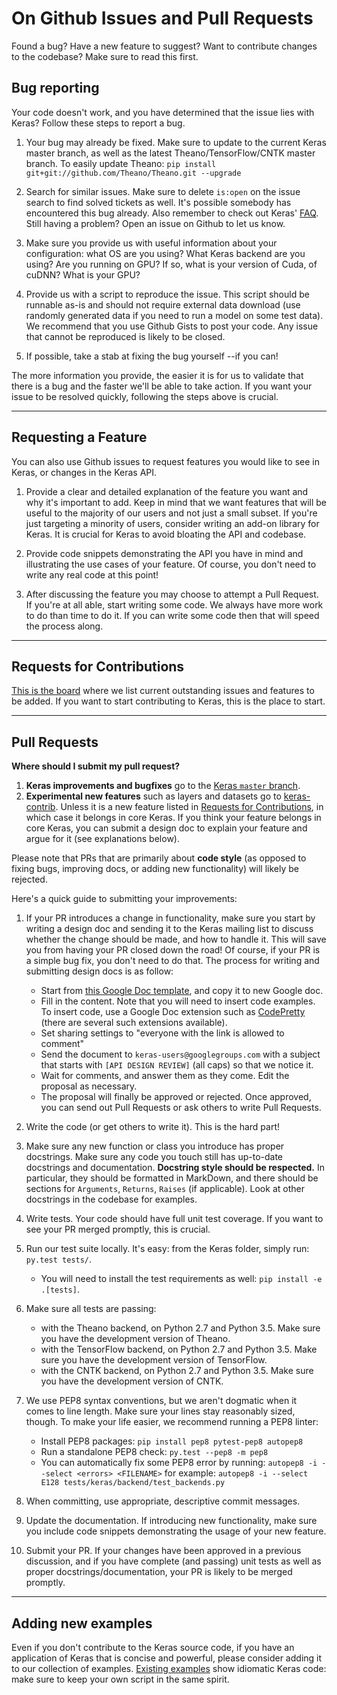 # On Github Issues and Pull Requests

Found a bug? Have a new feature to suggest? Want to contribute changes to the codebase? Make sure to read this first.

## Bug reporting

Your code doesn't work, and you have determined that the issue lies with Keras? Follow these steps to report a bug.

1. Your bug may already be fixed. Make sure to update to the current Keras master branch, as well as the latest Theano/TensorFlow/CNTK master branch.
To easily update Theano: `pip install git+git://github.com/Theano/Theano.git --upgrade`

2. Search for similar issues. Make sure to delete `is:open` on the issue search to find solved tickets as well. It's possible somebody has encountered this bug already. Also remember to check out Keras' [FAQ](http://keras.io/faq/). Still having a problem? Open an issue on Github to let us know.

3. Make sure you provide us with useful information about your configuration: what OS are you using? What Keras backend are you using? Are you running on GPU? If so, what is your version of Cuda, of cuDNN? What is your GPU?

4. Provide us with a script to reproduce the issue. This script should be runnable as-is and should not require external data download (use randomly generated data if you need to run a model on some test data). We recommend that you use Github Gists to post your code. Any issue that cannot be reproduced is likely to be closed.

5. If possible, take a stab at fixing the bug yourself --if you can!

The more information you provide, the easier it is for us to validate that there is a bug and the faster we'll be able to take action. If you want your issue to be resolved quickly, following the steps above is crucial.

---

## Requesting a Feature

You can also use Github issues to request features you would like to see in Keras, or changes in the Keras API.

1. Provide a clear and detailed explanation of the feature you want and why it's important to add. Keep in mind that we want features that will be useful to the majority of our users and not just a small subset. If you're just targeting a minority of users, consider writing an add-on library for Keras. It is crucial for Keras to avoid bloating the API and codebase.

2. Provide code snippets demonstrating the API you have in mind and illustrating the use cases of your feature. Of course, you don't need to write any real code at this point!

3. After discussing the feature you may choose to attempt a Pull Request. If you're at all able, start writing some code. We always have more work to do than time to do it. If you can write some code then that will speed the process along.


---

## Requests for Contributions

[This is the board](https://github.com/fchollet/keras/projects/1) where we list current outstanding issues and features to be added. If you want to start contributing to Keras, this is the place to start.


---

## Pull Requests

**Where should I submit my pull request?**

1. **Keras improvements and bugfixes** go to the [Keras `master` branch](https://github.com/fchollet/keras/tree/master).
2. **Experimental new features** such as layers and datasets go to [keras-contrib](https://github.com/farizrahman4u/keras-contrib). Unless it is a new feature listed in [Requests for Contributions](https://github.com/fchollet/keras/projects/1), in which case it belongs in core Keras. If you think your feature belongs in core Keras, you can submit a design doc to explain your feature and argue for it (see explanations below).

Please note that PRs that are primarily about **code style** (as opposed to fixing bugs, improving docs, or adding new functionality) will likely be rejected.

Here's a quick guide to submitting your improvements:

1. If your PR introduces a change in functionality, make sure you start by writing a design doc and sending it to the Keras mailing list to discuss whether the change should be made, and how to handle it. This will save you from having your PR closed down the road! Of course, if your PR is a simple bug fix, you don't need to do that. The process for writing and submitting design docs is as follow:
    - Start from [this Google Doc template](https://docs.google.com/document/d/1ZXNfce77LDW9tFAj6U5ctaJmI5mT7CQXOFMEAZo-mAA/edit#), and copy it to new Google doc.
    - Fill in the content. Note that you will need to insert code examples. To insert code, use a Google Doc extension such as [CodePretty](https://chrome.google.com/webstore/detail/code-pretty/igjbncgfgnfpbnifnnlcmjfbnidkndnh?hl=en) (there are several such extensions available).
    - Set sharing settings to "everyone with the link is allowed to comment"
    - Send the document to `keras-users@googlegroups.com` with a subject that starts with `[API DESIGN REVIEW]` (all caps) so that we notice it.
    - Wait for comments, and answer them as they come. Edit the proposal as necessary.
    - The proposal will finally be approved or rejected. Once approved, you can send out Pull Requests or ask others to write Pull Requests.


2. Write the code (or get others to write it). This is the hard part!

3. Make sure any new function or class you introduce has proper docstrings. Make sure any code you touch still has up-to-date docstrings and documentation. **Docstring style should be respected.** In particular, they should be formatted in MarkDown, and there should be sections for `Arguments`, `Returns`, `Raises` (if applicable). Look at other docstrings in the codebase for examples.

4. Write tests. Your code should have full unit test coverage. If you want to see your PR merged promptly, this is crucial.

5. Run our test suite locally. It's easy: from the Keras folder, simply run: `py.test tests/`.
    - You will need to install the test requirements as well: `pip install -e .[tests]`.

6. Make sure all tests are passing:
    - with the Theano backend, on Python 2.7 and Python 3.5. Make sure you have the development version of Theano.
    - with the TensorFlow backend, on Python 2.7 and Python 3.5. Make sure you have the development version of TensorFlow.
    - with the CNTK backend, on Python 2.7 and Python 3.5. Make sure you have the development version of CNTK.

7. We use PEP8 syntax conventions, but we aren't dogmatic when it comes to line length. Make sure your lines stay reasonably sized, though. To make your life easier, we recommend running a PEP8 linter:
    - Install PEP8 packages: `pip install pep8 pytest-pep8 autopep8`
    - Run a standalone PEP8 check: `py.test --pep8 -m pep8`
    - You can automatically fix some PEP8 error by running: `autopep8 -i --select <errors> <FILENAME>` for example: `autopep8 -i --select E128 tests/keras/backend/test_backends.py`

8. When committing, use appropriate, descriptive commit messages.

9. Update the documentation. If introducing new functionality, make sure you include code snippets demonstrating the usage of your new feature.

10. Submit your PR. If your changes have been approved in a previous discussion, and if you have complete (and passing) unit tests as well as proper docstrings/documentation, your PR is likely to be merged promptly.

---

## Adding new examples

Even if you don't contribute to the Keras source code, if you have an application of Keras that is concise and powerful, please consider adding it to our collection of examples. [Existing examples](https://github.com/fchollet/keras/tree/master/examples) show idiomatic Keras code: make sure to keep your own script in the same spirit.

